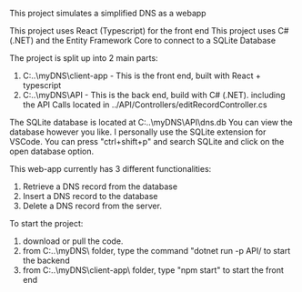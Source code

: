This project simulates a simplified DNS as a webapp

This project uses React (Typescript) for the front end
This project uses C# (.NET) and the Entity Framework Core to connect to a SQLite Database

The project is split up into 2 main parts:
1. C:\..\myDNS\client-app - This is the front end, built with React + typescript
2. C:\..\myDNS\API - This is the back end, build with C# (.NET). including the API Calls located in ../API/Controllers/editRecordController.cs

The SQLite database is located at C:\..\myDNS\API\dns.db
You can view the database however you like. I personally use the SQLite extension for VSCode. You can press "ctrl+shift+p" and search SQLite and click on the open database option.

This web-app currently has 3 different functionalities:
1. Retrieve a DNS record from the database
2. Insert a DNS record to the database
3. Delete a DNS record from the server.

To start the project:
1. download or pull the code.
2. from C:\..\myDNS\ folder, type the command "dotnet run -p API/ to start the backend
3. from C:\..\myDNS\client-app\ folder, type "npm start" to start the front end